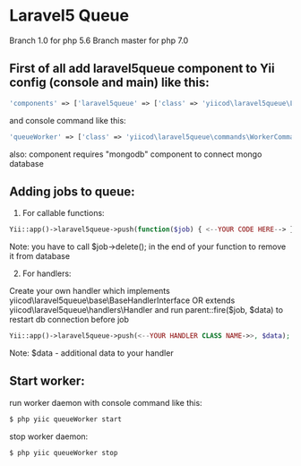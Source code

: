 Laravel5 Queue
==============
Branch 1.0 for php 5.6
Branch master for php 7.0

First of all add laravel5queue component to Yii config (console and main) like this:
------------------------------------------------------------------------------------
```php
'components' => ['laravel5queue' => ['class' => 'yiicod\laravel5queue\Laravel5Queue']]
```

and console command like this:

```php
'queueWorker' => ['class' => 'yiicod\laravel5queue\commands\WorkerCommand'],
```

also: component requires "mongodb" component to connect mongo database


Adding jobs to queue:
---------------------

1. For callable functions: 
```php
Yii::app()->laravel5queue->push(function($job) { <--YOUR CODE HERE--> });
```

Note: you have to call $job->delete(); in the end of your function to remove it from database

2. For handlers:

Create your own handler which implements yiicod\laravel5queue\base\BaseHandlerInterface 
OR extends yiicod\laravel5queue\handlers\Handler and run parent::fire($job, $data) to restart db connection before job

```php
Yii::app()->laravel5queue->push(<--YOUR HANDLER CLASS NAME->>, $data);
```

Note: $data - additional data to your handler


Start worker:
------------

run worker daemon with console command like this: 
```php
$ php yiic queueWorker start
```
stop worker daemon:
```php
$ php yiic queueWorker stop
```